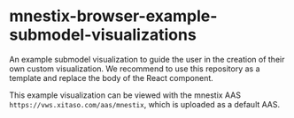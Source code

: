 # mnestix-browser-example-submodel-visualizations
An example submodel visualization to guide the user in the creation of their own custom visualization.
We recommend to use this repository as a template and replace the body of the React component.

This example visualization can be viewed with the mnestix AAS `https://vws.xitaso.com/aas/mnestix`, which is uploaded as a default AAS.
